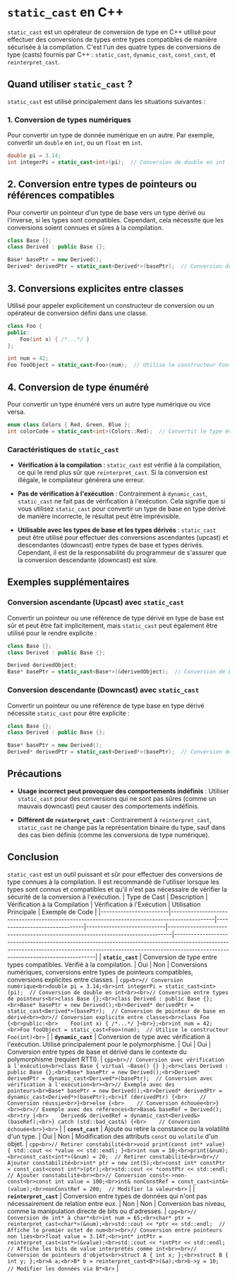 # `static_cast` en C++

`static_cast` est un opérateur de conversion de type en C++ utilisé pour effectuer des conversions de types entre types compatibles de manière sécurisée à la compilation. C'est l'un des quatre types de conversions de type (casts) fournis par C++ : `static_cast`, `dynamic_cast`, `const_cast`, et `reinterpret_cast`.

## Quand utiliser `static_cast` ?

`static_cast` est utilisé principalement dans les situations suivantes :

### 1. Conversion de types numériques
Pour convertir un type de donnée numérique en un autre. Par exemple, convertir un `double` en `int`, ou un `float` en `int`.

```cpp
double pi = 3.14;
int integerPi = static_cast<int>(pi);  // Conversion de double en int
```
## 2. Conversion entre types de pointeurs ou références compatibles

Pour convertir un pointeur d'un type de base vers un type dérivé ou l'inverse, si les types sont compatibles. Cependant, cela nécessite que les conversions soient connues et sûres à la compilation.

```cpp
class Base {};
class Derived : public Base {};

Base* basePtr = new Derived();
Derived* derivedPtr = static_cast<Derived*>(basePtr);  // Conversion de pointeur de base en dérivé
```
## 3. Conversions explicites entre classes

Utilisé pour appeler explicitement un constructeur de conversion ou un opérateur de conversion défini dans une classe.

```cpp
class Foo {
public:
    Foo(int x) { /*...*/ }
};

int num = 42;
Foo fooObject = static_cast<Foo>(num);  // Utilise le constructeur Foo(int)
```
## 4. Conversion de type énuméré

Pour convertir un type énuméré vers un autre type numérique ou vice versa.

```cpp
enum class Colors { Red, Green, Blue };
int colorCode = static_cast<int>(Colors::Red);  // Convertit le type énuméré en entier
```
### Caractéristiques de `static_cast`

- **Vérification à la compilation** : `static_cast` est vérifié à la compilation, ce qui le rend plus sûr que `reinterpret_cast`. Si la conversion est illégale, le compilateur générera une erreur.

- **Pas de vérification à l'exécution** : Contrairement à `dynamic_cast`, `static_cast` ne fait pas de vérification à l'exécution. Cela signifie que si vous utilisez `static_cast` pour convertir un type de base en type dérivé de manière incorrecte, le résultat peut être imprévisible.

- **Utilisable avec les types de base et les types dérivés** : `static_cast` peut être utilisé pour effectuer des conversions ascendantes (upcast) et descendantes (downcast) entre types de base et types dérivés. Cependant, il est de la responsabilité du programmeur de s'assurer que la conversion descendante (downcast) est sûre.
## Exemples supplémentaires

### Conversion ascendante (Upcast) avec `static_cast`

Convertir un pointeur ou une référence de type dérivé en type de base est sûr et peut être fait implicitement, mais `static_cast` peut également être utilisé pour le rendre explicite :

```cpp
class Base {};
class Derived : public Base {};

Derived derivedObject;
Base* basePtr = static_cast<Base*>(&derivedObject);  // Conversion de Derived* à Base*
```
### Conversion descendante (Downcast) avec `static_cast`

Convertir un pointeur ou une référence de type base en type dérivé nécessite `static_cast` pour être explicite :

```cpp
class Base {};
class Derived : public Base {};

Base* basePtr = new Derived();
Derived* derivedPtr = static_cast<Derived*>(basePtr);  // Conversion de Base* à Derived*
```
## Précautions

- **Usage incorrect peut provoquer des comportements indéfinis** : Utiliser `static_cast` pour des conversions qui ne sont pas sûres (comme un mauvais downcast) peut causer des comportements indéfinis.

- **Différent de `reinterpret_cast`** : Contrairement à `reinterpret_cast`, `static_cast` ne change pas la représentation binaire du type, sauf dans des cas bien définis (comme les conversions de type numérique).

## Conclusion

`static_cast` est un outil puissant et sûr pour effectuer des conversions de type connues à la compilation. Il est recommandé de l'utiliser lorsque les types sont connus et compatibles et qu'il n'est pas nécessaire de vérifier la sécurité de la conversion à l'exécution.
| Type de Cast           | Description                                                                                 | Vérification à la Compilation | Vérification à l'Exécution | Utilisation Principale                                                        | Exemple de Code                                                                                                                                                                                             |
|------------------------|---------------------------------------------------------------------------------------------|-------------------------------|----------------------------|-------------------------------------------------------------------------------|--------------------------------------------------------------------------------------------------------------------------------------------------------------------------------------------------------------|
| **`static_cast`**      | Conversion de type entre types compatibles. Vérifié à la compilation.                      | Oui                           | Non                        | Conversions numériques, conversions entre types de pointeurs compatibles, conversions explicites entre classes. | ```cpp<br>// Conversion numérique<br>double pi = 3.14;<br>int integerPi = static_cast<int>(pi);  // Conversion de double en int<br><br>// Conversion entre types de pointeurs<br>class Base {};<br>class Derived : public Base {};<br>Base* basePtr = new Derived();<br>Derived* derivedPtr = static_cast<Derived*>(basePtr);  // Conversion de pointeur de base en dérivé<br><br>// Conversion explicite entre classes<br>class Foo {<br>public:<br>    Foo(int x) { /*...*/ }<br>};<br>int num = 42;<br>Foo fooObject = static_cast<Foo>(num);  // Utilise le constructeur Foo(int)<br>``` |
| **`dynamic_cast`**     | Conversion de type avec vérification à l'exécution. Utilisé principalement pour le polymorphisme. | Oui                           | Oui                        | Conversion entre types de base et dérivé dans le contexte du polymorphisme (requiert RTTI). | ```cpp<br>// Conversion avec vérification à l'exécution<br>class Base { virtual ~Base() {} };<br>class Derived : public Base {};<br>Base* basePtr = new Derived();<br>Derived* derivedPtr = dynamic_cast<Derived*>(basePtr);  // Conversion avec vérification à l'exécution<br><br>// Exemple avec des pointeurs<br>Base* basePtr = new Derived();<br>Derived* derivedPtr = dynamic_cast<Derived*>(basePtr);<br>if (derivedPtr) {<br>    // Conversion réussie<br>}<br>else {<br>    // Conversion échouée<br>}<br><br>// Exemple avec des références<br>Base& baseRef = Derived();<br>try {<br>    Derived& derivedRef = dynamic_cast<Derived&>(baseRef);<br>} catch (std::bad_cast&) {<br>    // Conversion échouée<br>}<br>``` |
| **`const_cast`**       | Ajoute ou retire la constance ou la volatilité d'un type.                                  | Oui                           | Non                        | Modification des attributs `const` ou `volatile` d'un objet.                 | ```cpp<br>// Retirer constabilité<br>void print(const int* value) { std::cout << *value << std::endl; }<br>int num = 10;<br>print(&num);<br>const_cast<int*>(&num) = 20;  // Retirer constabilité<br><br>// Ajouter constabilité<br>int* ptr = new int(5);<br>const int* constPtr = const_cast<const int*>(ptr);<br>std::cout << *constPtr << std::endl;  // Ajouter constabilité<br><br>// Conversion const<->non-const<br>const int value = 100;<br>int& nonConstRef = const_cast<int&>(value);<br>nonConstRef = 200;  // Modifier la valeur<br>``` |
| **`reinterpret_cast`** | Conversion entre types de données qui n'ont pas nécessairement de relation entre eux.     | Non                           | Non                        | Conversion bas niveau, comme la manipulation directe de bits ou d'adresses.  | ```cpp<br>// Conversion de int* à char*<br>int num = 65;<br>char* ptr = reinterpret_cast<char*>(&num);<br>std::cout << *ptr << std::endl;  // Affiche le premier octet de num<br><br>// Conversion entre pointeurs non liés<br>float value = 3.14f;<br>int* intPtr = reinterpret_cast<int*>(&value);<br>std::cout << *intPtr << std::endl;  // Affiche les bits de value interprétés comme int<br><br>// Conversion de pointeurs d'objets<br>struct A { int x; };<br>struct B { int y; };<br>A a;<br>B* b = reinterpret_cast<B*>(&a);<br>b->y = 10;  // Modifier les données via B*<br>``` |

